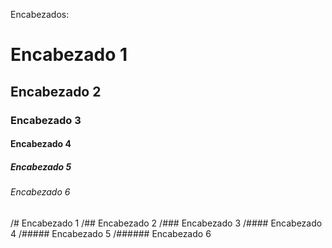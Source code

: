 Encabezados:

# Encabezado 1
## Encabezado 2
### Encabezado 3
#### Encabezado 4
##### Encabezado 5
###### Encabezado 6

/# Encabezado 1
/## Encabezado 2
/### Encabezado 3
/#### Encabezado 4
/##### Encabezado 5
/###### Encabezado 6